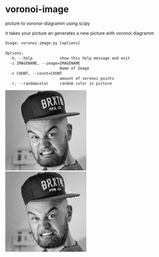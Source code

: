 # voronoi-image
picture to voronoi-diagramm using scipy


it takes your picture an generates a new picture with voronoi diagramm

```
Usage: voronoi-image.py [options]

Options:
  -h, --help            show this help message and exit
  -i IMAGENAME, --image=IMAGENAME
                        Name of Image
  -c COUNT, --count=COUNT
                        amount of voronoi-points
  -r, --randomcolor     random color in picture
  ```

<img src="https://github.com/Stunkymonkey/voronoi-image/blob/master/profile.jpg" width="256">

<img src="https://github.com/Stunkymonkey/voronoi-image/blob/master/profile-voronoi.jpeg" width="256">
